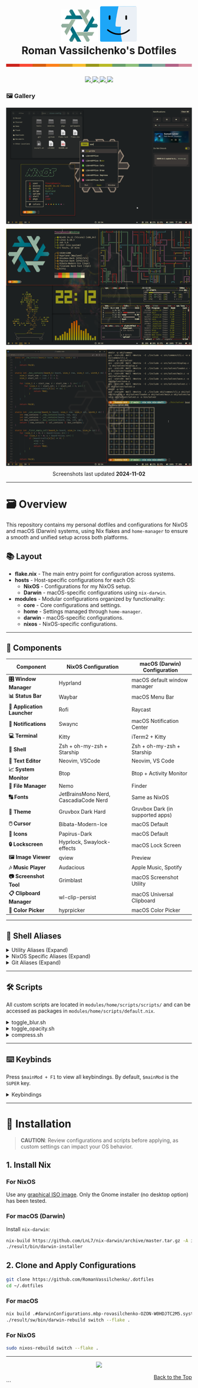 <h1 align="center">
   <img src="./.github/assets/logo/nixos-logo.png" width="100px" />
   <img src="./.github/assets/logo/macos-logo.png" width="100px" />
   <br>
   Roman Vassilchenko's Dotfiles
   <br>
   <img src="./.github/assets/pallet/pallet-0.png" width="600px" />
</h1>

<div align="center">
   <p></p>
   <a href="https://github.com/RomanVassilchenko/.dotfiles/stargazers">
      <img src="https://img.shields.io/github/stars/RomanVassilchenko/.dotfiles?color=FABD2F&labelColor=282828&style=for-the-badge&logo=starship&logoColor=FABD2F">
   </a>
   <a href="https://github.com/RomanVassilchenko/.dotfiles/">
      <img src="https://img.shields.io/github/repo-size/RomanVassilchenko/.dotfiles?color=B16286&labelColor=282828&style=for-the-badge&logo=github&logoColor=B16286">
   </a>
   <a href="https://nixos.org">
      <img src="https://img.shields.io/badge/NixOS-unstable-blue.svg?style=for-the-badge&labelColor=282828&logo=NixOS&logoColor=458588&color=458588">
   </a>
   <a href="https://github.com/RomanVassilchenko/.dotfiles/blob/main/LICENSE">
      <img src="https://img.shields.io/static/v1.svg?style=for-the-badge&label=License&message=MIT&colorA=282828&colorB=98971A&logo=unlicense&logoColor=98971A"/>
   </a>
</div>

### 🖼️ Gallery

<p align="center">
   <img src="./.github/assets/screenshots/1.png" style="margin-bottom: 10px;" /> <br>
   <img src="./.github/assets/screenshots/2.png" style="margin-bottom: 10px;" /> <br>
   <img src="./.github/assets/screenshots/3.png" style="margin-bottom: 10px;" /> <br>
   Screenshots last updated <b>2024-11-02</b>
</p>

---

# 🗃️ Overview

This repository contains my personal dotfiles and configurations for NixOS and macOS (Darwin) systems, using Nix flakes and `home-manager` to ensure a smooth and unified setup across both platforms.

## 📚 Layout

- **flake.nix** - The main entry point for configuration across systems.
- **hosts** - Host-specific configurations for each OS:
  - **NixOS** - Configurations for my NixOS setup.
  - **Darwin** - macOS-specific configurations using `nix-darwin`.
- **modules** - Modular configurations organized by functionality:
  - **core** - Core configurations and settings.
  - **home** - Settings managed through `home-manager`.
  - **darwin** - macOS-specific configurations.
  - **nixos** - NixOS-specific configurations.

---

## 📓 Components

| Component                     | NixOS Configuration          | macOS (Darwin) Configuration         |
| ----------------------------- | ---------------------------- | ------------------------------------ |
| **🎛️ Window Manager**         | Hyprland                     | macOS default window manager        |
| **📊 Status Bar**             | Waybar                       | macOS Menu Bar                      |
| **🚀 Application Launcher**   | Rofi                         | Raycast                           |
| **🔔 Notifications**          | Swaync                       | macOS Notification Center           |
| **💻 Terminal**               | Kitty                        | iTerm2 + Kitty                    |
| **🐚 Shell**                  | Zsh + oh-my-zsh + Starship   | Zsh + oh-my-zsh + Starship          |
| **📝 Text Editor**            | Neovim, VSCode               | Neovim, VS Code                     |
| **📈 System Monitor**         | Btop                         | Btop + Activity Monitor                    |
| **📂 File Manager**           | Nemo                         | Finder                              |
| **🔠 Fonts**                  | JetBrainsMono Nerd, CascadiaCode Nerd | Same as NixOS                       |
| **🎨 Theme**                  | Gruvbox Dark Hard            | Gruvbox Dark (in supported apps)    |
| **🖱️ Cursor**                 | Bibata-Modern-Ice            | macOS Default                       |
| **📁 Icons**                  | Papirus-Dark                 | macOS Default                       |
| **🔒 Lockscreen**             | Hyprlock, Swaylock-effects   | macOS Lock Screen                   |
| **🖼️ Image Viewer**           | qview                        | Preview                             |
| **🎶 Music Player**           | Audacious                    | Apple Music, Spotify                |
| **📷 Screenshot Tool**        | Grimblast                    | macOS Screenshot Utility            |
| **📋 Clipboard Manager**      | wl-clip-persist              | macOS Universal Clipboard           |
| **🌈 Color Picker**           | hyprpicker                   | macOS Color Picker                  |

---

## 📝 Shell Aliases

<details>
<summary>
Utility Aliases (Expand)
</summary>

- `c` ➔ `clear`
- `cd` ➔ `z`
- `tt` ➔ `gtrash put`
- `vim` ➔ `nvim`
- `cat` ➔ `bat`
- `nano` ➔ `micro`
- `py` ➔ `python`
- `dsize` ➔ `du -hs`
- `pdf` ➔ `tdf`
- `open` ➔ `xdg-open`
- `space` ➔ `ncdu`
- `man` ➔ `BAT_THEME='default' batman`
- `l` ➔ `eza --icons -a --group-directories-first -1`
- `ll` ➔ `eza --icons -a --group-directories-first -1 --no-user --long`
- `tree` ➔ `eza --icons --tree --group-directories-first`

</details>

<details>
<summary>
NixOS Specific Aliases (Expand)
</summary>

- `cdnix` ➔ `cd ~/nixos-config && code ~/nixos-config`
- `ns` ➔ `nom-shell --run zsh`
- `nix-test` ➔ `nh os test`
- `nix-switch` ➔ `nh os switch`
- `nix-update` ➔ `nh os switch --update`
- `nix-clean` ➔ `nh clean all --keep 5`
- `nix-search` ➔ `nh search`

</details>

<details>
<summary>
Git Aliases (Expand)
</summary>

- `g` ➔ `lazygit`
- `gf` ➔ `onefetch --number-of-file-churns 0 --no-color-palette`
- `ga` ➔ `git add`
- `gaa` ➔ `git add --all`
- `gs` ➔ `git status`
- `gb` ➔ `git branch`
- `gm` ➔ `git merge`
- `gd` ➔ `git diff`
- `gpl` ➔ `git pull`
- `gps` ➔ `git push`
- `gc` ➔ `git commit`
- `gcm` ➔ `git commit -m`
- `glol` ➔ `git log --graph`
  
</details>

---

## 🛠️ Scripts

All custom scripts are located in `modules/home/scripts/scripts/` and can be accessed as packages in `modules/home/scripts/default.nix`.

<details>
<summary>
toggle_blur.sh
</summary>

**Description:** Toggles the blur effect in Hyprland.

**Usage:** `toggle_blur`
</details>

<details>
<summary>
toggle_opacity.sh
</summary>

**Description:** Adjusts window opacity between two preset levels.

**Usage:** `toggle_opacity`
</details>

<details>
<summary>
compress.sh
</summary>

**Description:** Compresses files/folders into `.tar.gz` format.

**Usage:** `compress <file/folder>`
</details>

---

## ⌨️ Keybinds

Press `$mainMod + F1` to view all keybindings. By default, `$mainMod` is the `SUPER` key.

<details>
<summary>
Keybindings
</summary>

- `$mainMod + Return` ➔ Launch Wezterm
- `$mainMod + Space` ➔ Toggle floating window
- `$mainMod + D` ➔ Launch Rofi
- `$mainMod + F` ➔ Toggle fullscreen

</details>

---

# 🚀 Installation

> **CAUTION**: Review configurations and scripts before applying, as custom settings can impact your OS behavior.

## 1. Install Nix

### For NixOS

Use any [graphical ISO image](https://nixos.org/download.html#nixos-iso). Only the Gnome installer (no desktop option) has been tested.

### For macOS (Darwin)

Install `nix-darwin`:

```bash
nix-build https://github.com/LnL7/nix-darwin/archive/master.tar.gz -A installer
./result/bin/darwin-installer
```

## 2. Clone and Apply Configurations

```bash
git clone https://github.com/RomanVassilchenko/.dotfiles
cd ~/.dotfiles
```

### For macOS

```bash
nix build .#darwinConfigurations.mbp-rovasilchenko-OZON-W0HDJTC2M5.system
./result/sw/bin/darwin-rebuild switch --flake .
```

### For NixOS

```bash
sudo nixos-rebuild switch --flake .
```

---

<p align="center"><img src="https://raw.githubusercontent.com/catppuccin/catppuccin/main/assets/footers/gray0_ctp_on_line.svg?sanitize=true" /></p>

<div align="right">
  <a href="#readme">Back to the Top</a>
</div>
```
